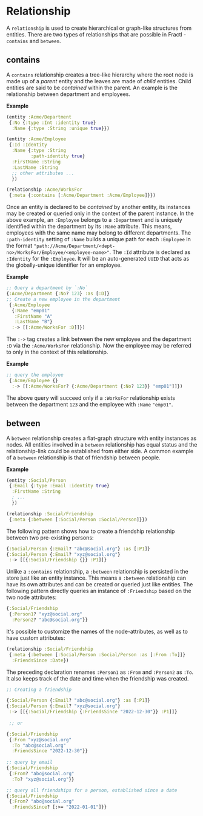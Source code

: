 # Relationship

A `relationship` is used to create hierarchical or graph-like structures from entities. 
There are two types of relationships that are possible in Fractl - `contains` and `between`.

## contains

A `contains` relationship creates a tree-like hierarchy where the root node is made up of a *parent* entity
and the leaves are made of *child* entities. Child entities are said to be *contained* within the parent. An example is the
relationship between department and employees.

**Example**

```clojure
(entity :Acme/Department
 {:No {:type :Int :identity true}
  :Name {:type :String :unique true}})

(entity :Acme/Employee
 {:Id :Identity
  :Name {:type :String 
         :path-identity true}
  :FirstName :String
  :LastName :String
  ;; other attributes ...
  })

(relationship :Acme/WorksFor
 {:meta {:contains [:Acme/Department :Acme/Employee]}})
```

Once an entity is declared to be *contained* by another entity, its instances may be created or queried only
in the context of the parent instance. In the above example, an `:Employee` belongs to a `:Department` and is
uniquely identified within the department by its `:Name` attribute. This means, employees with the same name 
may belong to different departments. The `:path-identity` setting of `:Name` builds a unique path for each
`:Employee` in the format `"path://Acme/Department/<dept-no>/WorksFor/Employee/<employee-name>"`. The `:Id`
attribute is declared as `:Identity` for the `:Employee`. It will be an auto-generated `UUID` that acts as the 
globally-unique identifier for an employee.


**Example**

```clojure
;; Query a department by `:No`
{:Acme/Department {:No? 123} :as [:D]}
;; Create a new employee in the department
 {:Acme/Employee
  {:Name "emp01"
   :FirstName "A"
   :LastName "B"}
  :-> [[:Acme/WorksFor :D]]})
```

The `:->` tag creates a link between the new employee and the department `:D` via the `:Acme/WorksFor` relationship. 
Now the employee may be referred to only in the context of this relationship.

**Example**

```clojure
;; query the employee
 {:Acme/Employee {}
  :-> [[:Acme/WorksFor? {:Acme/Department {:No? 123}} "emp01"]]})
```

The above query will succeed only if a `:WorksFor` relationship exists between the department `123` and the employee with `:Name` `"emp01"`.

## between

A `between` relationship creates a flat-graph structure with entity instances as nodes. All entities involved in a `between`
relationship has equal status and the relationship-link could be established from either side. A common example of
a `between` relationship is that of friendship between people.

**Example**

```clojure
(entity :Social/Person
 {:Email {:type :Email :identity true}
  :FirstName :String
  ; ...
  })

(relationship :Social/Friendship
 {:meta {:between [:Social/Person :Social/Person]}})
```

The following pattern shows how to create a friendship relationship between two pre-existing persons:

```clojure
{:Social/Person {:Email? "abc@social.org"} :as [:P1]}
{:Social/Person {:Email? "xyz@social.org"}
 :-> [[{:Social/Friendship {}} :P1]]}
```

Unlike a `:contains` relationship, a `:between` relationship is persisted in the store just like an entity instance.
This means a `:between` relationship can have its own attributes and can be created or queried just like entities.
The following pattern directly queries an instance of `:Friendship` based on the two node attributes:

```clojure
{:Social/Friendship
 {:Person1? "xyz@social.org"
  :Person2? "abc@social.org"}}
```

It's possible to customize the names of the node-attributes, as well as to have custom attributes:

```clojure
(relationship :Social/Friendship
 {:meta {:between [:Social/Person :Social/Person :as [:From :To]]}
  :FriendsSince :Date})
```

The preceding declaration renames `:Person1` as `:From` and `:Person2` as `:To`. 
It also keeps track of the date and time when the friendship was created.

```clojure
;; Creating a friendship

{:Social/Person {:Email? "abc@social.org"} :as [:P1]}
{:Social/Person {:Email? "xyz@social.org"}
 :-> [[{:Social/Friendship {:FriendsSince "2022-12-30"}} :P1]]}
 
 ;; or

{:Social/Friendship
 {:From "xyz@social.org"
  :To "abc@social.org"
  :FriendsSince "2022-12-30"}}
  
;; query by email
{:Social/Friendship
 {:From? "abc@social.org"
  :To? "xyz@social.org"}}

;; query all friendships for a person, established since a date
{:Social/Friendship
 {:From? "abc@social.org"
  :FriendsSince? [:>= "2022-01-01"]}}
```
